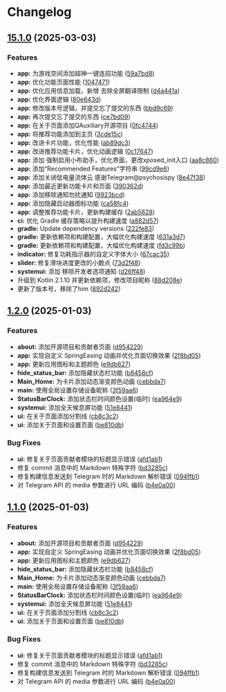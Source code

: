# Changelog

## [15.1.0](https://github.com/suqi8/OShin/compare/v15.0.0...v15.1.0) (2025-03-03)


### Features

* **app:** 为游戏空间添加超神一键连招功能 ([59a7bd8](https://github.com/suqi8/OShin/commit/59a7bd8cafd982f9adc595ab5459926325cb8dca))
* **app:** 优化功能页面性能 ([1047471](https://github.com/suqi8/OShin/commit/10474717268a2b8677bf0cf4d5b0f89ede7af092))
* **app:** 优化应用信息加载，新增 去除全屏翻译限制 ([d4a441a](https://github.com/suqi8/OShin/commit/d4a441a520f6524871de7d1a56f0063c8cbf4b76))
* **app:** 优化界面逻辑 ([80e643d](https://github.com/suqi8/OShin/commit/80e643d0cfebb7841c8626817d1f6500c58a596b))
* **app:** 修改版本号逻辑，并提交忘了提交的东西 ([bbd9c69](https://github.com/suqi8/OShin/commit/bbd9c69bd642b00c861102cc40b756be27d9ac2b))
* **app:** 再次提交忘了提交的东西 ([ce7bd09](https://github.com/suqi8/OShin/commit/ce7bd096b2b0ec1e68d1533fb6e1ffa3a6a46b99))
* **app:** 在关于页面添加QAuxiliary开源项目 ([0fc4744](https://github.com/suqi8/OShin/commit/0fc4744399e854c9202108545ff8e85d90ac0e22))
* **app:** 将推荐功能添加到主页 ([3cde15c](https://github.com/suqi8/OShin/commit/3cde15c6c4c462957d17377fbb6bd8bb32b82d89))
* **app:** 改进卡片功能，优化性能 ([ab89dc3](https://github.com/suqi8/OShin/commit/ab89dc3d7bf095d3027cddb033caa03a7018d957))
* **app:** 改进推荐功能卡片，优化动画逻辑 ([0c17647](https://github.com/suqi8/OShin/commit/0c176477262d3bc55c76a4831cc1ff25f1da7e44))
* **app:** 添加 强制启用小布助手，优化界面，更改xposed_init入口 ([aa8c860](https://github.com/suqi8/OShin/commit/aa8c860b7ef9f960628ea1d5aa01b4ac638e485c))
* **app:** 添加“Recommended Features”字符串 ([99cd9e6](https://github.com/suqi8/OShin/commit/99cd9e696606d5cc334a73d4df9e0f72986dbff5))
* **app:** 添加关闭低电量流体云 感谢Telegram@psychosispy ([8e47f38](https://github.com/suqi8/OShin/commit/8e47f3876036a9a024e7ad527c74184e1cab69ec))
* **app:** 添加最近更新功能卡片和页面 ([390362d](https://github.com/suqi8/OShin/commit/390362d902b11bf35e2dd97455777971fa7e97b5))
* **app:** 添加移除通知勿扰通知 ([9923bcd](https://github.com/suqi8/OShin/commit/9923bcd1bd3e547baa01d74f8eeaeb2cfdc59893))
* **app:** 添加隐藏启动器图标功能 ([ca58fc4](https://github.com/suqi8/OShin/commit/ca58fc4a87db4cf8d159fcb4d1d621772617c014))
* **app:** 调整推荐功能卡片，更新构建缓存 ([2ab5828](https://github.com/suqi8/OShin/commit/2ab582838af0ba4a5a14e4de88453269f9522b4d))
* **ci:** 优化 Gradle 缓存策略以提升构建速度 ([a882d57](https://github.com/suqi8/OShin/commit/a882d57c89c553d1a763c97199ca37dfce1319a5))
* **gradle:** Update dependency versions ([222fe83](https://github.com/suqi8/OShin/commit/222fe833049d4df43153342ed7bfe1ddad1edb48))
* **gradle:** 更新依赖项和构建配置，大幅优化构建速度 ([631a3d7](https://github.com/suqi8/OShin/commit/631a3d790a4421389519c97f0eccfa378a0f292f))
* **gradle:** 更新依赖项和构建配置，大幅优化构建速度 ([fd3c99b](https://github.com/suqi8/OShin/commit/fd3c99bcb7a1b16a105fcd85eb643f4d581f6bbf))
* **indicator:** 修复功耗指示器的自定义字体大小 ([67cac35](https://github.com/suqi8/OShin/commit/67cac350a54e101426ae8ddfb465080f5fea3971))
* **slider:** 修复滑块进度更改的小数点 ([73d2f48](https://github.com/suqi8/OShin/commit/73d2f48632a905942c637772cb455250095475c7))
* **systemui:** 添加 移除开发者选项通知 ([d26ff48](https://github.com/suqi8/OShin/commit/d26ff486773cf8a36c53a0a2dd8debd2dc18b752))
* 升级到 Kotlin 2.1.10 并更新依赖项，修改项目昵称 ([88d208e](https://github.com/suqi8/OShin/commit/88d208e23870ba4bfb28367191432b7c2031eae6))
* 更新了版本号，移除了him ([892d242](https://github.com/suqi8/OShin/commit/892d2421d184fb227a3f098b84cb028e4e974e4b))

## [1.2.0](https://github.com/suqi8/OPatch/compare/v1.1.0...v1.2.0) (2025-01-03)


### Features

* **about:** 添加开源项目和贡献者页面 ([d954229](https://github.com/suqi8/OPatch/commit/d954229df009d0f7f60f9272074667cc14ec62e3))
* **app:** 实现自定义 SpringEasing 动画并优化页面切换效果 ([2f8bd05](https://github.com/suqi8/OPatch/commit/2f8bd05ef094637eed4b70c6e2976f1374f69ec3))
* **app:** 更新应用图标和主题颜色 ([e9db627](https://github.com/suqi8/OPatch/commit/e9db627b870a0da463f620ee56826e49c048657c))
* **hide_status_bar:** 添加隐藏状态栏功能 ([b8458cf](https://github.com/suqi8/OPatch/commit/b8458cf889306b0edb53f783e28d2f513e3523d1))
* **Main_Home:** 为卡片添加动态渐变颜色动画 ([cebbda7](https://github.com/suqi8/OPatch/commit/cebbda79a73bc8858b72b61760a7eb79bca94dfa))
* **main:** 使用全局设置存储设备昵称 ([3f59aa6](https://github.com/suqi8/OPatch/commit/3f59aa6943685d6cb042b606b79441032a512a26))
* **StatusBarClock:** 添加状态栏时间颜色设置(临时) ([ea964e9](https://github.com/suqi8/OPatch/commit/ea964e9df43682e2fd6b52980a7cce6325454333))
* **systemui:** 添加全天候息屏功能 ([51e8441](https://github.com/suqi8/OPatch/commit/51e8441611d098455d7f78a1b8f64ba1bf506d4f))
* **ui:** 在关于页面添加分割线 ([cb8c3c2](https://github.com/suqi8/OPatch/commit/cb8c3c2829e8b5c9dd1f6331d7ff508ef51a1f27))
* **ui:** 添加关于页面和设置页面 ([be810db](https://github.com/suqi8/OPatch/commit/be810db090880df6f7badecf9d7197d46639cee1))


### Bug Fixes

* **ui:** 修复关于页面贡献者模块的标题显示错误 ([afd1ab1](https://github.com/suqi8/OPatch/commit/afd1ab196b5f554920b211f200bc0bcea0381475))
* 修复 commit 消息中的 Markdown 特殊字符 ([bd3285c](https://github.com/suqi8/OPatch/commit/bd3285cd969cd620daa9ccb9f8a3f1b2e86e7b65))
* 修复构建信息发送到 Telegram 时的 Markdown 解析错误 ([094ffb1](https://github.com/suqi8/OPatch/commit/094ffb190ece2eb40bb8332ae72db53127e56c76))
* 对 Telegram API 的 media 参数进行 URL 编码 ([b4e0a00](https://github.com/suqi8/OPatch/commit/b4e0a0087b4c7f5ab919a6b0c1fc1c699adebb1d))

## [1.1.0](https://github.com/suqi8/OPatch/compare/v1.0.0...v1.1.0) (2025-01-03)


### Features

* **about:** 添加开源项目和贡献者页面 ([d954229](https://github.com/suqi8/OPatch/commit/d954229df009d0f7f60f9272074667cc14ec62e3))
* **app:** 实现自定义 SpringEasing 动画并优化页面切换效果 ([2f8bd05](https://github.com/suqi8/OPatch/commit/2f8bd05ef094637eed4b70c6e2976f1374f69ec3))
* **app:** 更新应用图标和主题颜色 ([e9db627](https://github.com/suqi8/OPatch/commit/e9db627b870a0da463f620ee56826e49c048657c))
* **hide_status_bar:** 添加隐藏状态栏功能 ([b8458cf](https://github.com/suqi8/OPatch/commit/b8458cf889306b0edb53f783e28d2f513e3523d1))
* **Main_Home:** 为卡片添加动态渐变颜色动画 ([cebbda7](https://github.com/suqi8/OPatch/commit/cebbda79a73bc8858b72b61760a7eb79bca94dfa))
* **main:** 使用全局设置存储设备昵称 ([3f59aa6](https://github.com/suqi8/OPatch/commit/3f59aa6943685d6cb042b606b79441032a512a26))
* **StatusBarClock:** 添加状态栏时间颜色设置(临时) ([ea964e9](https://github.com/suqi8/OPatch/commit/ea964e9df43682e2fd6b52980a7cce6325454333))
* **systemui:** 添加全天候息屏功能 ([51e8441](https://github.com/suqi8/OPatch/commit/51e8441611d098455d7f78a1b8f64ba1bf506d4f))
* **ui:** 在关于页面添加分割线 ([cb8c3c2](https://github.com/suqi8/OPatch/commit/cb8c3c2829e8b5c9dd1f6331d7ff508ef51a1f27))
* **ui:** 添加关于页面和设置页面 ([be810db](https://github.com/suqi8/OPatch/commit/be810db090880df6f7badecf9d7197d46639cee1))


### Bug Fixes

* **ui:** 修复关于页面贡献者模块的标题显示错误 ([afd1ab1](https://github.com/suqi8/OPatch/commit/afd1ab196b5f554920b211f200bc0bcea0381475))
* 修复 commit 消息中的 Markdown 特殊字符 ([bd3285c](https://github.com/suqi8/OPatch/commit/bd3285cd969cd620daa9ccb9f8a3f1b2e86e7b65))
* 修复构建信息发送到 Telegram 时的 Markdown 解析错误 ([094ffb1](https://github.com/suqi8/OPatch/commit/094ffb190ece2eb40bb8332ae72db53127e56c76))
* 对 Telegram API 的 media 参数进行 URL 编码 ([b4e0a00](https://github.com/suqi8/OPatch/commit/b4e0a0087b4c7f5ab919a6b0c1fc1c699adebb1d))
